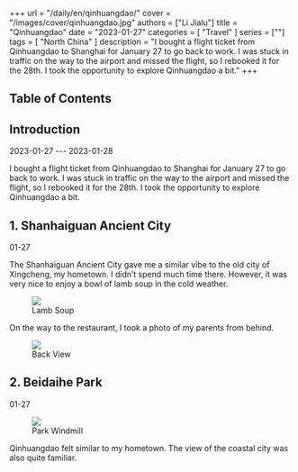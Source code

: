 +++
url = "/daily/en/qinhuangdao/"
cover = "/images/cover/qinhuangdao.jpg"
authors = ["Li Jialu"]
title = "Qinhuangdao"
date = "2023-01-27"
categories = [
    "Travel"
]
series = [""]
tags = [
    "North China"
]
description = "I bought a flight ticket from Qinhuangdao to Shanghai for January 27 to go back to work. I was stuck in traffic on the way to the airport and missed the flight, so I rebooked it for the 28th. I took the opportunity to explore Qinhuangdao a bit."
+++
<!DOCTYPE html>
<html lang="en">
<head>
    <meta charset="UTF-8">
    <meta name="viewport" content="width=device-width, initial-scale=1.0">
    <link rel="stylesheet" href="/assets/css/styles.css">
    <script src="/assets/js/toc.js"></script>    
</head>
<body>
    <article>
        <nav>
            <h2>Table of Contents</h2>
            <ul id="toc">
                <!-- Table of contents will be dynamically generated here -->
            </ul>
        </nav>
        <section>
            <h2>Introduction</h2>
            <p>2023-01-27 --- 2023-01-28</p>
            <p>         I bought a flight ticket from Qinhuangdao to Shanghai for January 27 to go back to work. I was stuck in traffic on the way to the airport and missed the flight, so I rebooked it for the 28th. I took the opportunity to explore Qinhuangdao a bit.</p>
        </section>
        <section>
            <h2>1. Shanhaiguan Ancient City</h2>
            <p>01-27 <i class="fas fa-sun"></i></p>
            <p>         The Shanhaiguan Ancient City gave me a similar vibe to the old city of Xingcheng, my hometown. I didn’t spend much time there. However, it was very nice to enjoy a bowl of lamb soup in the cold weather.</p>
            <div class="container">
                <div class="image">
                    <figure>
                        <a data-fancybox="gallery" href="https://cdn.heirenlop.com/daily-record/qinhuangdao3.jpg">
    <img src="https://cdn.heirenlop.com/daily-record/qinhuangdao3.jpg" loading="lazy">
</a>
                        <figcaption>Lamb Soup</figcaption>
                    </figure>
                </div>
            </div>
            <p>         On the way to the restaurant, I took a photo of my parents from behind.</p>
            <div class="container">
                <div class="image">
                    <figure>
                        <a data-fancybox="gallery" href="https://cdn.heirenlop.com/daily-record/qinhuangdao2.jpg">
    <img src="https://cdn.heirenlop.com/daily-record/qinhuangdao2.jpg" loading="lazy">
</a>
                        <figcaption>Back View</figcaption>
                    </figure>
                </div>
            </div>
        </section>
        <section>
            <h2>2. Beidaihe Park</h2>
            <p>01-27 <i class="fas fa-sun"></i></p>
            <div class="container">
                <div class="image">
                    <figure>
                        <a data-fancybox="gallery" href="https://cdn.heirenlop.com/daily-record/qinhuangdao1.jpg">
    <img src="https://cdn.heirenlop.com/daily-record/qinhuangdao1.jpg" loading="lazy">
</a>
                        <figcaption>Park Windmill</figcaption>
                    </figure>
                </div>
                <div class="text">
                    <p>         Qinhuangdao felt similar to my hometown. The view of the coastal city was also quite familiar.</p>
                </div>
            </div>
        </section>
    </article>
</body>
</html>
